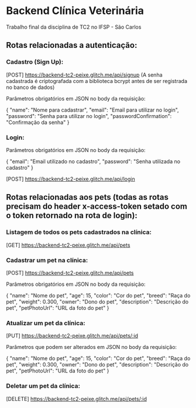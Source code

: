 # Backend Clínica Veterinária
Trabalho final da disciplina de TC2 no IFSP - São Carlos

## Rotas relacionadas a autenticação:

### Cadastro (Sign Up): 
[POST] https://backend-tc2-peixe.glitch.me/api/signup (A senha cadastrada é criptografada com a biblioteca bcrypt antes de ser registrada no banco de dados)

Parâmetros obrigatórios em JSON no body da requisição:

 {
  "name": "Nome para cadastrar",
	"email": "Email para utilizar no login", 
	"password": "Senha para utilizar no login",
  "passwordConfirmation": "Confirmação da senha"
}

### Login:

Parâmetros obrigatórios em JSON no body da requisição:

 {
  "email": "Email utilizado no cadastro",
  "password": "Senha utilizada no cadastro"
}

[POST]  https://backend-tc2-peixe.glitch.me/api/login

## Rotas relacionadas aos pets (todas as rotas precisam do header x-access-token setado com o token retornado na rota de login):

###  Listagem de todos os pets cadastrados na clínica: 
[GET] https://backend-tc2-peixe.glitch.me/api/pets

### Cadastrar um pet na clínica:
[POST]  https://backend-tc2-peixe.glitch.me/api/pets

Parâmetros obrigatórios em JSON no body da requisição:

 {
	"name": "Nome do pet", 
	"age": 15, 
	"color": "Cor do pet", 
	"breed": "Raça do pet", 
	"weight": 0.300, 
	"owner": "Dono do pet", 
	"description": "Descrição do pet", 
	"petPhotoUrl": "URL da foto do pet"
}

### Atualizar um pet da clínica:
[PUT] https://backend-tc2-peixe.glitch.me/api/pets/:id

Parâmetros que podem ser alterados em JSON no body da requisição:

 {
	"name": "Nome do pet", 
	"age": 15, 
	"color": "Cor do pet", 
	"breed": "Raça do pet", 
	"weight": 0.300, 
	"owner": "Dono do pet", 
	"description": "Descrição do pet", 
	"petPhotoUrl": "URL da foto do pet"
}

### Deletar um pet da clínica:
[DELETE] https://backend-tc2-peixe.glitch.me/api/pets/:id
